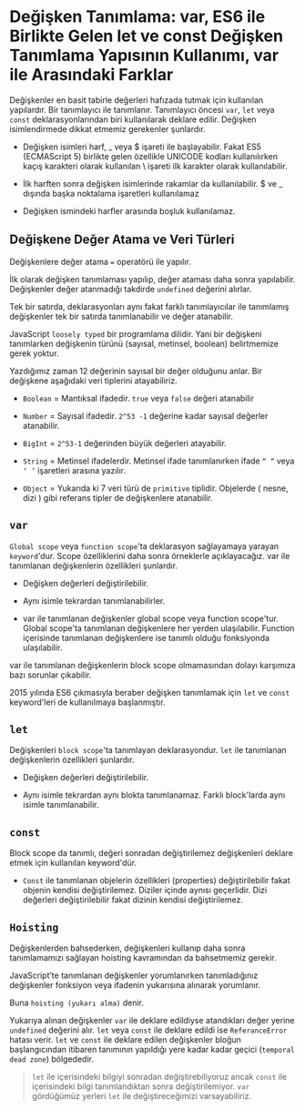 # **Değişken Tanımlama: var, ES6 ile Birlikte Gelen let ve const Değişken Tanımlama Yapısının Kullanımı, var ile Arasındaki Farklar**

Değişkenler en basit tabirle değerleri hafızada tutmak için kullanılan yapılardır. Bir tanımlayıcı ile tanımlanır. Tanımlayıcı öncesi `var`, `let` veya `const` deklarasyonlarından biri kullanılarak deklare edilir. Değişken isimlendirmede dikkat etmemiz gerekenler şunlardır.

- Değişken isimleri harf, _ veya $ işareti ile başlayabilir. Fakat ES5 (ECMAScript 5) birlikte gelen özellikle UNICODE kodları kullanılırken kaçış karakteri olarak kullanılan \ işareti ilk karakter olarak kullanılabilir.

- İlk harften sonra değişken isimlerinde rakamlar da kullanılabilir. $ ve _ dışında başka noktalama işaretleri kullanılamaz

- Değişken ismindeki harfler arasında boşluk kullanılamaz.


## **Değişkene Değer Atama ve Veri Türleri**

Değişkenlere değer atama `=` operatörü ile yapılır.



İlk olarak değişken tanımlaması yapılıp, değer ataması daha sonra yapılabilir. Değişkenler değer atanmadığı takdirde `undefined` değerini alırlar.

Tek bir satırda, deklarasyonları aynı fakat farklı tanımlayıcılar ile tanımlamış değişkenler tek bir satırda tanımlanabilir ve değer atanabilir.

JavaScript `loosely typed` bir programlama dilidir. Yani bir değişkeni tanımlarken değişkenin türünü (sayısal, metinsel, boolean) belirtmemize gerek yoktur.

Yazdığımız zaman 12 değerinin sayısal bir değer olduğunu anlar. Bir değişkene aşağıdaki veri tiplerini atayabiliriz.

- `Boolean` = Mantıksal ifadedir. `true` veya `false` değeri atanabilir

- `Number` = Sayısal ifadedir. `2^53 -1` değerine kadar sayısal değerler atanabilir.

- `BigInt` = `2^53-1` değerinden büyük değerleri atayabilir.

- `String` = Metinsel ifadelerdir. Metinsel ifade tanımlanırken ifade `“ ”` veya `‘ ’` işaretleri arasına yazılır.

- `Object` = Yukarıda ki 7 veri türü de `primitive` tiplidir. Objelerde ( nesne, dizi ) gibi referans tipler de değişkenlere atanabilir.

## **`var`**

`Global scope` veya `function scope`'ta deklarasyon sağlayamaya yarayan `keyword`'dur. Scope özelliklerini daha sonra örneklerle açıklayacağız. var ile tanımlanan değişkenlerin özellikleri şunlardır.

- Değişken değerleri değiştirilebilir.

- Aynı isimle tekrardan tanımlanabilirler.

- var ile tanımlanan değişkenler global scope veya function scope'tur. Global scope'ta tanımlanan değişkenlere her yerden ulaşılabilir. Function içerisinde tanımlanan değişkenlere ise tanımlı olduğu fonksiyonda ulaşılabilir. 

var ile tanımlanan değişkenlerin block scope olmamasından dolayı karşımıza bazı sorunlar çıkabilir.

2015 yılında ES6 çıkmasıyla beraber değişken tanımlamak için `let` ve `const` keyword'leri de kullanılmaya başlanmıştır.

## **`let`**

Değişkenleri `block scope`'ta tanımlayan deklarasyondur. `let` ile tanımlanan değişkenlerin özellikleri şunlardır.

- Değişken değerleri değiştirilebilir.

- Aynı isimle tekrardan aynı blokta tanımlanamaz. Farklı block'larda aynı isimle tanımlanabilir.

## **`const`**

Block scope da tanımlı, değeri sonradan değiştirilemez değişkenleri deklare etmek için kullanılan keyword'dür.

- `Const` ile tanımlanan objelerin özellikleri (properties) değiştirilebilir fakat objenin kendisi değiştirilemez. Diziler içinde aynısı geçerlidir. Dizi değerleri değiştirilebilir fakat dizinin kendisi değiştirilemez.


## **`Hoisting`**

Değişkenlerden bahsederken, değişkenleri kullanıp daha sonra tanımlamamızı sağlayan hoisting kavramından da bahsetmemiz gerekir. 

JavaScript’te tanımlanan değişkenler yorumlanırken tanımladığınız değişkenler fonksiyon veya ifadenin yukarısına alınarak yorumlanır. 

Buna `hoisting (yukarı alma)` denir. 

Yukarıya alınan değişkenler `var` ile deklare edildiyse atandıkları değer yerine `undefined` değerini alır. `let` veya `const` ile deklare edildi ise `ReferanceError` hatası verir. `let` ve `const` ile deklare edilen değişkenler bloğun başlangıcından itibaren tanımının yapıldığı yere kadar kadar geçici (`temporal dead zone`) bölgededir.

> `let` ile içerisindeki bilgiyi sonradan değiştirebiliyoruz ancak `const` ile içerisindeki bilgi tanımlandıktan sonra değiştirilemiyor. `var` gördüğümüz yerleri `let` ile değiştireceğimizi varsayabiliriz.